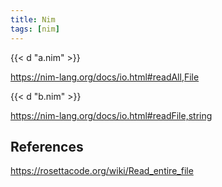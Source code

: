 ```yaml
---
title: Nim
tags: [nim]
---
```


{{< d "a.nim" >}}

<https://nim-lang.org/docs/io.html#readAll,File>

{{< d "b.nim" >}}

<https://nim-lang.org/docs/io.html#readFile,string>

## References

<https://rosettacode.org/wiki/Read_entire_file>
